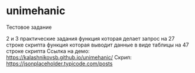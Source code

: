 # unimehanic
Тестовое задание

2 и 3 практические задания
функция которая делает запрос на 27 строке скрипта
функция которая выводит данные в виде таблицы на 47 строке скрипта
Ссылка на демо:
https://kalashnikovsb.github.io/unimehanic/
Скрип: https://jsonplaceholder.typicode.com/posts